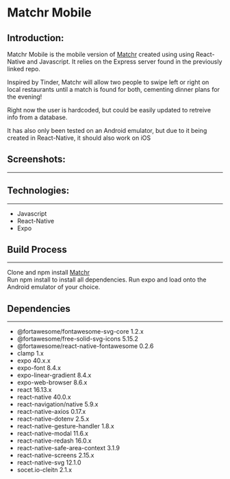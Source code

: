 # Matchr Mobile

## Introduction:
Matchr Mobile is the mobile version of [Matchr](https://github.com/xrysen/matcher) created using using React-Native and Javascript. It relies on the Express server found in the previously linked repo.

Inspired by Tinder, Matchr will allow two people to swipe left or right on local restaurants until a match is found for both, cementing dinner plans for the evening!

Right now the user is hardcoded, but could be easily updated to retreive info from a database.

It has also only been tested on an Android emulator, but due to it being created in React-Native, it should also work on iOS

## Screenshots:
---

## Technologies:
---
- Javascript
- React-Native
- Expo

## Build Process
---
Clone and npm install [Matchr](https://github.com/xrysen/matcher)
<br />
Run npm install to install all dependencies.
Run expo and load onto the Android emulator of your choice.

## Dependencies
---
- @fortawesome/fontawesome-svg-core 1.2.x
- @fortawesome/free-solid-svg-icons 5.15.2
- @fortawesome/react-native-fontawesome 0.2.6
- clamp 1.x
- expo 40.x.x
- expo-font 8.4.x
- expo-linear-gradient 8.4.x
- expo-web-browser 8.6.x
- react 16.13.x
- react-native 40.0.x
- react-navigation/native 5.9.x
- react-native-axios 0.17.x
- react-native-dotenv 2.5.x
- react-native-gesture-handler 1.8.x
- react-native-modal 11.6.x
- react-native-redash 16.0.x
- react-native-safe-area-context 3.1.9
- react-native-screens 2.15.x
- react-native-svg 12.1.0
- socet.io-cleitn 2.1.x
